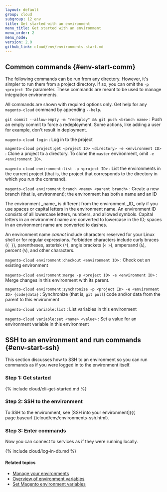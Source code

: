 ```yaml
---
layout: default
group: cloud
subgroup: 12_env
title: Get started with an environment
menu_title: Get started with an environment
menu_order: 2
menu_node: 
version: 2.0
github_link: cloud/env/environments-start.md
---
```


## Common commands {#env-start-comm}
The following commands can be run from any directory. However, it's simpler to run them from a project directory. If 
so, you can omit the `-p <project ID>` parameter. These commands are meant to be used to manage integration environments.

All commands are shown with required options only. Get help for any `magento-cloud` command by appending `--help`.

`git commit --allow-empty -m "redeploy" && git push <branch name>`
:  Push an empty commit to force a redeployment. Some actions, like adding a user for example, don't result in deployment.

`magento-cloud login`
:	Log in to the project

`magento-cloud project:get <project ID> <directory> -e <environment ID>`
:	Clone a project to a directory. To clone the `master` environment, omit `-e <environment ID>`.

`magento-cloud environment:list -p <project ID>`
:	List the environments in the current project (that is, the project that corresponds to the directory in which you run the command).

`magento-cloud environment:branch <name> <parent branch>`
:	Create a new branch (that is, environment); the environment has both a name and an ID

<div class="bs-callout bs-callout-info" id="info" markdown="1">
The environment _name_ is different from the environment _ID_ only if you use spaces or capital letters in the environment name. An environment ID consists of all lowercase letters, numbers, and allowed symbols. Capital letters in an environment name are converted to lowercase in the ID; spaces in an environment name are converted to dashes.

An environment name _cannot_ include characters reserved for your Linux shell or for regular expressions. Forbidden characters include curly braces (`{ }`), parentheses, asterisk (`*`), angle brackets (`< >`), ampersand (`&`), percent (`%`), and other characters.
</div>

`magento-cloud environment:checkout <environment ID>`
:	Check out an existing environment

`magento-cloud environment:merge -p <project ID> -e <environment ID>`
:	Merge changes in this environment with its parent.

`magento-cloud environment:synchronize -p <project ID> -e <environment ID> {code|data}`
:	Synchronize (that is, `git pull`) code and/or data from the parent to this environment

`magento-cloud variable:list`
:	List variables in this environment

`magento-cloud variable:set <name> <value>`
:	Set a value for an environment variable in this environment

## SSH to an environment and run commands {#env-start-ssh}
This section discusses how to SSH to an environment so you can run commands as if you were logged in to the environment itself.

### Step 1: Get started

{% include cloud/cli-get-started.md %}

### Step 2: SSH to the environment
To SSH to the environment, see [SSH into your environment]({{ page.baseurl }}cloud/env/environments-ssh.html).

### Step 3: Enter commands
Now you can connect to services as if they were running locally.

{% include cloud/log-in-db.md %}

#### Related topics
*	[Manage your environments]({{page.baseurl}}cloud/env/environments.html)
*	[Overview of environment variables]({{page.baseurl}}cloud/env/environment-vars_over.html)
*	[Set Magento environment variables]({{page.baseurl}}cloud/howtos/environment-tutorial-set-mage-vars.html)
